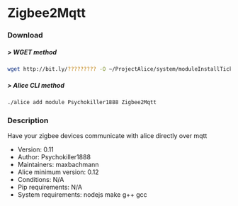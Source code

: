 # Zigbee2Mqtt

### Download

##### > WGET method
```bash
wget http://bit.ly/????????? -O ~/ProjectAlice/system/moduleInstallTickets/Zigbee2Mqtt.install
```

##### > Alice CLI method
```bash
./alice add module Psychokiller1888 Zigbee2Mqtt
```

### Description

Have your zigbee devices communicate with alice directly over mqtt

- Version: 0.11
- Author: Psychokiller1888
- Maintainers: maxbachmann
- Alice minimum version: 0.12
- Conditions: N/A
- Pip requirements: N/A
- System requirements: nodejs make g++ gcc
